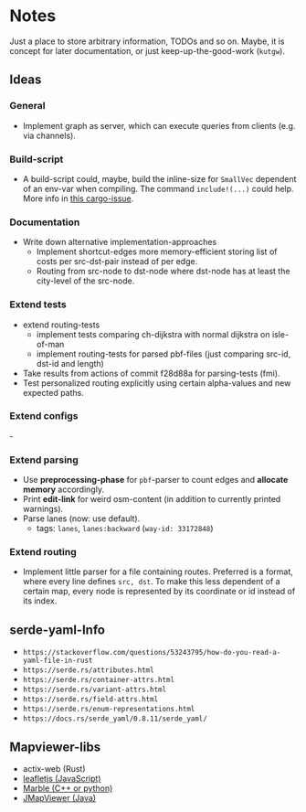 # Notes

Just a place to store arbitrary information, TODOs and so on.
Maybe, it is concept for later documentation, or just keep-up-the-good-work (`kutgw`).


## Ideas

### General

- Implement graph as server, which can execute queries from clients (e.g. via channels).


### Build-script

- A build-script could, maybe, build the inline-size for `SmallVec` dependent of an env-var when compiling.
  The command `include!(...)` could help.
  More info in [this cargo-issue][github/rust-lang/cargo/issues/5624].


### Documentation

- Write down alternative implementation-approaches
  - Implement shortcut-edges more memory-efficient storing list of costs per src-dst-pair instead of per edge.
  - Routing from src-node to dst-node where dst-node has at least the city-level of the src-node.


### Extend tests

- extend routing-tests
  - implement tests comparing ch-dijkstra with normal dijkstra on isle-of-man
  - implement routing-tests for parsed pbf-files (just comparing src-id, dst-id and length)
- Take results from actions of commit f28d88a for parsing-tests (fmi).
- Test personalized routing explicitly using certain alpha-values and new expected paths.


### Extend configs

\-


### Extend parsing

- Use __preprocessing-phase__ for `pbf`-parser to count edges and __allocate memory__ accordingly.
- Print __edit-link__ for weird osm-content (in addition to currently printed warnings).
- Parse lanes (now: use default).
  - tags: `lanes`, `lanes:backward` (`way-id: 33172848`)


### Extend routing

- Implement little parser for a file containing routes.
  Preferred is a format, where every line defines `src, dst`.
  To make this less dependent of a certain map, every node is represented by its coordinate or id instead of its index.


## serde-yaml-Info

- `https://stackoverflow.com/questions/53243795/how-do-you-read-a-yaml-file-in-rust`
- `https://serde.rs/attributes.html`
- `https://serde.rs/container-attrs.html`
- `https://serde.rs/variant-attrs.html`
- `https://serde.rs/field-attrs.html`
- `https://serde.rs/enum-representations.html`
- `https://docs.rs/serde_yaml/0.8.11/serde_yaml/`


## Mapviewer-libs

- actix-web (Rust)
- [leafletjs (JavaScript)][leafletjs]
- [Marble (C++ or python)][kde/marble]
- [JMapViewer (Java)][osm/wiki/jmapviewer]


[github/rust-lang/cargo/issues/5624]: https://github.com/rust-lang/cargo/issues/5624
[kde/marble]: http://api.kde.org/4.x-api/kdeedu-apidocs/marble/html/namespaceMarble.html
[leafletjs]: https://leafletjs.com/
[osm/wiki/jmapviewer]: https://wiki.openstreetmap.org/wiki/JMapViewer
